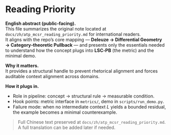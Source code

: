 # Reading Priority

**English abstract (public‑facing).**  
This file summarizes the original note located at `docs/zh/atp_mcsr_reading_priority.md` for international readers.  
It aligns with the repo’s core mapping — **Deleuze → Differential Geometry → Category‑theoretic Pullback** — and presents only the essentials needed to understand how the concept plugs into **LSC‑PB** (the metric) and the minimal demo.

**Why it matters.**  
It provides a structural handle to prevent rhetorical alignment and forces auditable context alignment across domains.

**How it plugs in.**  
- Role in pipeline: concept → structural rule → measurable condition.  
- Hook points: metric interface in `metrics/`, demo in `scripts/run_demo.py`.  
- Failure mode: when no intermediate context *L* yields a bounded residual, the example becomes a minimal counterexample.

> Full Chinese text preserved at `docs/zh/atp_mcsr_reading_priority.md`. A full translation can be added later if needed.
